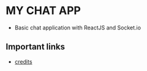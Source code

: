 # MY CHAT APP
- Basic chat application with ReactJS and Socket.io

## Important links
- [credits](https://novu.co/blog/building-a-chat-app-with-socket-io-and-react/)